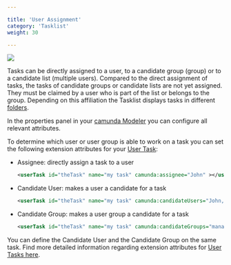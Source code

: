 ```yaml
---

title: 'User Assignment'
category: 'Tasklist'
weight: 30

---
```


<div class="row">
  <div class="col-xs-6 col-sm-6 col-md-3">
    <img data-img-thumb src="ref:asset:/assets/img/implementation-tasklist/tasklist-task-forms-eclipse.png" />
  </div>
  <div class="col-xs-6 col-sm-6 col-md-9">
      <p>Tasks can be directly assigned to a user, to a candidate group (group) or to a candidate list (multiple users). Compared to the direct assignment of tasks, the tasks of candidate groups or candidate lists are not yet assigned. They must be claimed by a user who is part of the list or belongs to the group. Depending on this affiliation the Tasklist displays tasks in different <a href="ref:#tasklist-human-workflow-management-user-and-group-task-overview">folders</a>.</p>
      <p>In the properties panel in your <a href="http://camunda.org/bpmn/tool/">camunda Modeler</a> you can configure all relevant attributes.</p>
  </div>  
</div>

To determine which user or user group is able to work on a task you can set the following extension attributes for your [User Task](ref:/api-references/bpmn20/#tasks-user-task):

* Assignee: directly assign a task to a user
  
  ```xml
  <userTask id="theTask" name="my task" camunda:assignee="John" ></userTask>
  ```

* Candidate User: makes a user a candidate for a task
  ```xml
  <userTask id="theTask" name="my task" camunda:candidateUsers="John, Mary" ></userTask>
  ```

* Candidate Group: makes a user group a candidate for a task
  ```xml
  <userTask id="theTask" name="my task" camunda:candidateGroups="management, accountancy" ></userTask>
  ```

You can define the Candidate User and the Candidate Group on the same task. Find more detailed information regarding extension attributes for [User Tasks here](ref:/api-references/bpmn20/#tasks-user-task).